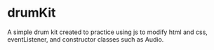 # drumKit
A simple drum kit created to practice using js to modify html and css, eventListener, and constructor classes such as Audio.
